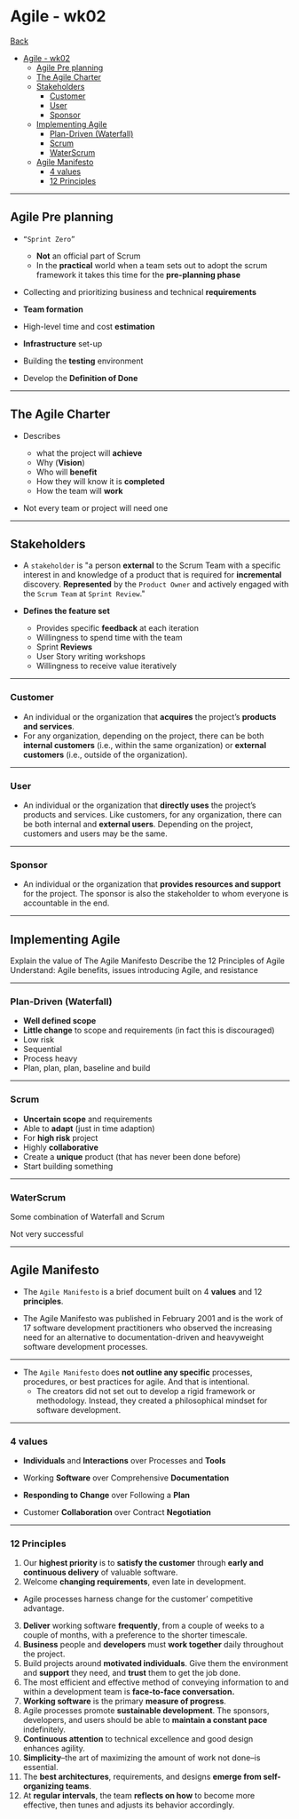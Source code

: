 # Agile - wk02

[Back](../agile.md)

- [Agile - wk02](#agile---wk02)
  - [Agile Pre planning](#agile-pre-planning)
  - [The Agile Charter](#the-agile-charter)
  - [Stakeholders](#stakeholders)
    - [Customer](#customer)
    - [User](#user)
    - [Sponsor](#sponsor)
  - [Implementing Agile](#implementing-agile)
    - [Plan-Driven (Waterfall)](#plan-driven-waterfall)
    - [Scrum](#scrum)
    - [WaterScrum](#waterscrum)
  - [Agile Manifesto](#agile-manifesto)
    - [4 values](#4-values)
    - [12 Principles](#12-principles)

---

## Agile Pre planning

- `“Sprint Zero”`

  - **Not** an official part of Scrum
  - In the **practical** world when a team sets out to adopt the scrum framework it takes this time for the **pre-planning phase**

- Collecting and prioritizing business and technical **requirements**
- **Team formation**
- High-level time and cost **estimation**
- **Infrastructure** set-up
- Building the **testing** environment
- Develop the **Definition of Done**

---

## The Agile Charter

- Describes 
  - what the project will **achieve**
  - Why (**Vision**)
  - Who will **benefit**
  - How they will know it is **completed**
  - How the team will **work**

- Not every team or project will need one

---

## Stakeholders

- A `stakeholder` is "a person **external** to the Scrum Team with a specific interest in and knowledge of a product that is required for **incremental** discovery. **Represented** by the `Product Owner` and actively engaged with the `Scrum Team` at `Sprint Review`."

- **Defines the feature set**
  - Provides specific **feedback** at each iteration
  - Willingness to spend time with the team
  - Sprint **Reviews**
  - User Story writing workshops
  - Willingness to receive value iteratively

---

### Customer

- An individual or the organization that **acquires** the project’s **products and services**.
- For any organization, depending on the project, there can be both **internal customers** (i.e., within the same organization) or **external customers** (i.e., outside of the organization).

---

### User

- An individual or the organization that **directly uses** the project’s products and services. Like customers, for any organization, there can be both internal and **external users**. Depending on the project, customers and users may be the same.

---

### Sponsor

- An individual or the organization that **provides resources and support** for the project. The sponsor is also the stakeholder to whom everyone is accountable in the end.

---

## Implementing Agile

Explain the value of The Agile Manifesto
Describe the 12 Principles of Agile
Understand: Agile benefits, issues introducing Agile, and resistance

---

### Plan-Driven (Waterfall)

- **Well defined scope**
- **Little change** to scope and requirements (in fact this is discouraged)
- Low risk
- Sequential
- Process heavy
- Plan, plan, plan, baseline and build

---

### Scrum

- **Uncertain scope** and requirements
- Able to **adapt** (just in time adaption)
- For **high risk** project
- Highly **collaborative**
- Create a **unique** product (that has never been done before)
- Start building something

---

### WaterScrum

Some combination of Waterfall and Scrum

Not very successful

---

## Agile Manifesto

- The `Agile Manifesto` is a brief document built on 4 **values** and 12 **principles**.

- The Agile Manifesto was published in February 2001 and is the work of 17 software development practitioners who observed the increasing need for an alternative to documentation-driven and heavyweight software development processes.

---

- The `Agile Manifesto` does **not outline any specific** processes, procedures, or best practices for agile. And that is intentional.
  - The creators did not set out to develop a rigid framework or methodology. Instead, they created a philosophical mindset for software development.

---

### 4 values

- **Individuals** and **Interactions** over Processes and **Tools**

- Working **Software** over Comprehensive **Documentation**

- **Responding to Change** over Following a **Plan**

- Customer **Collaboration** over Contract **Negotiation**

---

### 12 Principles

1. Our **highest priority** is to **satisfy the customer** through **early and continuous delivery** of valuable software.
2. Welcome **changing requirements**, even late in development.

- Agile processes harness change for the customer’ competitive advantage.

3. **Deliver** working software **frequently**, from a couple of weeks to a couple of months, with a preference to the shorter timescale.
4. **Business** people and **developers** must **work together** daily throughout the project.
5. Build projects around **motivated individuals**. Give them the environment and **support** they need, and **trust** them to get the job done.
6. The most efficient and effective method of conveying information to and within a development team is **face-to-face conversation.**
7. **Working software** is the primary **measure of progress**.
8. Agile processes promote **sustainable development**. The sponsors, developers, and users should be able to **maintain a constant pace** indefinitely.
9. **Continuous attention** to technical excellence and good design enhances agility.
10. **Simplicity**–the art of maximizing the amount of work not done–is essential.
11. The **best architectures**, requirements, and designs **emerge from self-organizing teams**.
12. At **regular intervals**, the team **reflects on how** to become more effective, then tunes and adjusts its behavior accordingly.
